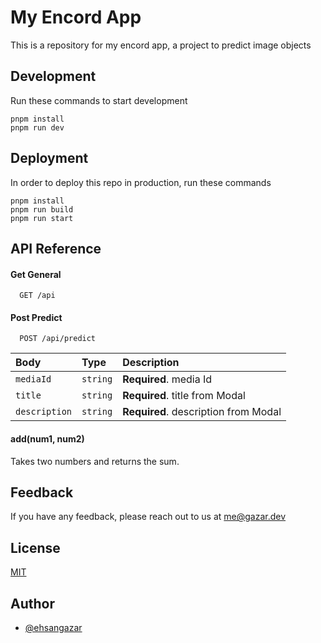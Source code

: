 # My Encord App

This is a repository for my encord app, a project to predict image objects

## Development

Run these commands to start development

```
pnpm install
pnpm run dev
```

## Deployment

In order to deploy this repo in production, run these commands

```
pnpm install
pnpm run build
pnpm run start
```

## API Reference

#### Get General

```http
  GET /api
```

#### Post Predict

```http
  POST /api/predict
```

| Body          | Type     | Description                          |
| :------------ | :------- | :----------------------------------- |
| `mediaId`     | `string` | **Required**. media Id               |
| `title`       | `string` | **Required**. title from Modal       |
| `description` | `string` | **Required**. description from Modal |

#### add(num1, num2)

Takes two numbers and returns the sum.

## Feedback

If you have any feedback, please reach out to us at me@gazar.dev

## License

[MIT](https://choosealicense.com/licenses/mit/)

## Author

- [@ehsangazar](https://www.github.com/ehsangazar)
